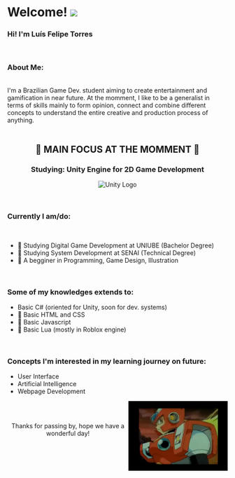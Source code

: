  <h1> Welcome! 
 <img src="https://raw.githubusercontent.com/iampavangandhi/iampavangandhi/master/gifs/Hi.gif" style="width:20px"> 
 </h1>
 
 <h3> Hi! I'm Luís Felipe Torres </h3>
 <br>
 <h3> About Me: </h3>
 <br>
 I'm a Brazilian Game Dev. student aiming to create entertainment and gamification in near future. At the momment, I like to be a generalist in terms of skills mainly to form opinion, connect and combine different concepts to understand the entire creative and production process of anything.
 
 <!--- Add gif personalizado com align = direita
 <img alt="Coffee_gif" src="htt://raw.githubusercontent.com/iampavangandhi/iampavangandhi/master/gifs/Hi.gif" alt="gif">
 --->
 <br> 
 <br>
 
 <h2 align= "center"> 🔎 MAIN FOCUS AT THE MOMMENT 🔎 </h2>
 <h3 align= "center"> Studying: Unity Engine for 2D Game Development </h3>
 <p align= "center">
 <img alt="Unity Logo" src="https://logos-download.com/wp-content/uploads/2019/11/Unity_Web_Player_Logo.png" width ="45%">
 </p>
 
 <br>
 
 <h3> Currently I am/do: </h3>
 <br>
 <ul>
  <li> 📖 Studying Digital Game Development at UNIUBE (Bachelor Degree) </li>
  <li> 📖 Studying System Development at SENAI (Technical Degree) </li>
  <li> 🔰 A begginer in Programming, Game Design, Illustration </li>
 </ul>
 <br>
 
 <h3> Some of my knowledges extends to: </h3>
 <ul>
  <li> Basic C# (oriented for Unity, soon for dev. systems) </li>
  <li> 🔰 Basic HTML and CSS </li>
  <li> 🔰 Basic Javascript </li>
  <li> 🔰 Basic Lua (mostly in Roblox engine) </li>
 </ul>
 <br>
 
 <h3> Concepts I'm interested in my learning journey on future: </h3>
 <ul>
  <li> User Interface </li>
  <li> Artificial Intelligence </li>
  <li> Webpage Development </li>
 </ul>
 <!--A razão da img estar aqui é devido ao responsivo do pc alinhando com o final assim  -->
 <img alt="Megaman and Zero approves" align="right" width="45%" src="https://github.com/Caue113/General-Media/blob/main/Gifs/megaman_zero_approves.gif">
 <br/>
 <br/>
 
 <p align="center"> Thanks for passing by, hope we have a wonderful day! </p>
  
 <!---
I’m looking to collaborate on 

Where you can find me...
->Add twitter, deviantart(?), linkedin(?), website(futuramente), (linktree?)  
<img>

i swear im gonna come at least more 10 times just to make this "ok" to see
--->

